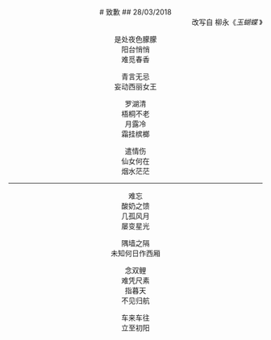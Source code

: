 <center>
# 致歉
## 28/03/2018 
<div align="right">改写自 柳永《<i>玉蝴蝶</i> 》</div>

是处夜色朦朦<br/>
阳台悄悄<br/>
难觅春香

青言无忌<br/>
妄动西丽女王

罗湖清<br/>
梧桐不老<br/>
月露冷<br/>
霜挂槟榔

遣情伤<br/>
仙女何在<br/>
烟水茫茫

------------

难忘<br/>
酸奶之馈<br/>
几孤风月<br/>
屡变星光

隅墙之隔<br/>
未知何日作西厢

念双鲤<br/>
难凭尺素<br/>
指暮天<br/>
不见归航

车来车往<br/>
立至初阳
</center>
